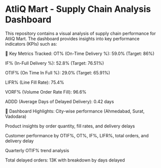 # AtliQ Mart - Supply Chain Analysis Dashboard

This repository contains a visual analysis of supply chain performance for AtliQ Mart. The dashboard provides insights into key performance indicators (KPIs) such as:

🚀 Key Metrics Tracked:
OT% (On-Time Delivery %): 59.0% (Target: 86%)

IF% (In-Full Delivery %): 52.8% (Target: 76.51%)

OTIF% (On Time In Full %): 29.0% (Target: 65.91%)

LIFR% (Line Fill Rate): 75.4%

VORF% (Volume Order Rate Fill): 96.6%

ADDD (Average Days of Delayed Delivery): 0.42 days

📍 Dashboard Highlights:
City-wise performance (Ahmedabad, Surat, Vadodara)

Product insights by order quantity, fill rates, and delivery delays

Customer performance by OTIF%, OT%, IF%, LIFR%, total orders, and delivery delay

Quarterly OTIF% trend analysis

Total delayed orders: 13K with breakdown by days delayed

